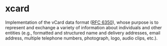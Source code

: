 # xcard
Implementation of the vCard data format ([RFC 6350](https://tools.ietf.org/html/rfc6350)), whose purpose is to represent and  exchange a variety of information about individuals and other  entities (e.g., formatted and structured name and delivery addresses,  email address, multiple telephone numbers, photograph, logo, audio  clips, etc.).
